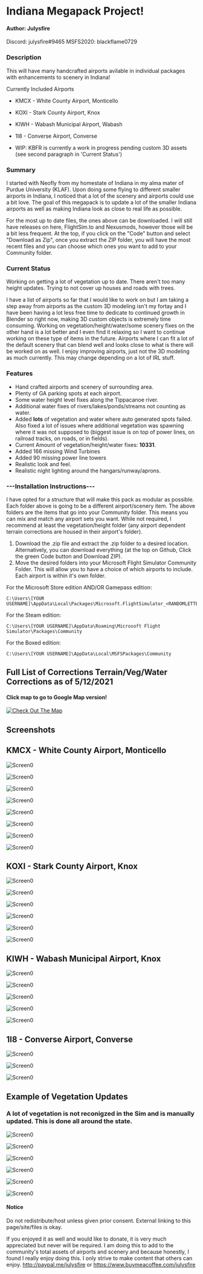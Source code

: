 # Indiana Megapack Project!

#### Author: Julysfire
Discord: julysfire#9465        MSFS2020: blackflame0729

### Description
This will have many handcrafted airports avilable in individual packages with enhancements to scenery in Indiana!

Currently Included Airports
- KMCX - White County Airport, Monticello
- KOXI - Stark County Airport, Knox
- KIWH - Wabash Municipal Airport, Wabash
- 1I8  - Converse Airport, Converse

- WIP: KBFR is currently a work in progress pending custom 3D assets (see second paragraph in 'Current Status')


### Summary
I started with Neofly from my homestate of Indiana in my alma mater of Purdue University (KLAF).  Upon doing some flying to different smaller airports in Indiana, I noticed that a lot of the scenery and airports could use a bit love.  The goal of this megapack is to update a lot of the smaller Indiana airports as well as making Indiana look as close to real life as possible.

For the most up to date files, the ones above can be downloaded.  I will still have releases on here, FlightSim.to and Nexusmods, however those will be a bit less frequent.  At the top, if you click on the "Code" button and select "Download as Zip", once you extract the ZIP folder, you will have the most recent files and you can choose which ones you want to add to your Community folder.


### Current Status
Working on getting a lot of vegetation up to date.  There aren't too many height updates.  Trying to not cover up houses and roads with trees.

I have a list of airports so far that I would like to work on but I am taking a step away from airports as the custom 3D modeling isn't my fortay and I have been having a lot less free time to dedicate to continued growth in Blender so right now, making 3D custom objects is extremely time consuming.  Working on vegetation/height/water/some scenery fixes on the other hand is a lot better and I even find it relaxing so I want to continue working on these type of items in the future.  Airports where I can fit a lot of the default scenery that can blend well and looks close to what is there will be worked on as well.  I enjoy improving airports, just not the 3D modeling as much currently.  This may change depending on a lot of IRL stuff.


### Features
- Hand crafted airports and scenery of surrounding area.
- Plenty of GA parking spots at each airport.
- Some water height level fixes along the Tippacanoe river.
- Additional water fixes of rivers/lakes/ponds/streams not counting as water.
- Added **lots** of vegetation and water where auto generated spots failed.  Also fixed a lot of issues where additional vegetation was spawning where it was not supposed to (biggest issue is on top of power lines, on railroad tracks, on roads, or in fields).
- Current Amount of vegetation/height/water fixes: **10331**.
- Added 166 missing Wind Turbines
- Added 90 missing power line towers
- Realistic look and feel.
- Realistic night lighting around the hangars/runway/aprons.

### ---Installation Instructions---

I have opted for a structure that will make this pack as modular as possible.  Each folder above is going to be a different airport/scenery item.  The above folders are the items that go into your Community folder.  This means you can mix and match any airport sets you want.  While not required, I recommend at least the vegetation/height folder (any airport dependent terrain corrections are housed in their airport's folder).


1. Download the .zip file and extract the .zip folder to a desired location.  Alternatively, you can download everything (at the top on Github, Click the green Code button and Download ZIP).
2. Move the desired folders into your Microsoft Flight Simulator Community Folder.  This will allow you to have a choice of which airports to include.  Each airport is within it's own folder.

For the Microsoft Store edition AND/OR Gamepass edition:

	C:\Users\[YOUR USERNAME]\AppData\Local\Packages\Microsoft.FlightSimulator_<RANDOMLETTERS>\LocalCache\Packages\Community
	
For the Steam edition:

	C:\Users\[YOUR USERNAME]\AppData\Roaming\Microsoft Flight Simulator\Packages\Community
	
For the Boxed edition:

	C:\Users\[YOUR USERNAME]\AppData\Local\MSFSPackages\Community



## Full List of Corrections Terrain/Veg/Water Corrections as of 5/12/2021
#### Click map to go to Google Map version!


[![Check Out The Map](Screenshots/VegMap.png)](https://www.google.com/maps/d/u/0/embed?mid=17pRdp7RXoddxQ43SRUQCeIvOmlx8DDMR)



## Screenshots

## KMCX - White County Airport, Monticello

![Screen0](Screenshots/KMCX/KMCX1.PNG)

![Screen0](Screenshots/KMCX/KMCX2.PNG)

![Screen0](Screenshots/KMCX/KMCX4.PNG)

![Screen0](Screenshots/KMCX/KMCX5.PNG)

![Screen0](Screenshots/KMCX/KMCX6.PNG)

![Screen0](Screenshots/KMCX/KMCX7.PNG)

![Screen0](Screenshots/KMCX/KMCX9.PNG)

![Screen0](Screenshots/KMCX/KMCX10.PNG)



## KOXI - Stark County Airport, Knox

![Screen0](Screenshots/KOXI/KOXI1.PNG)

![Screen0](Screenshots/KOXI/KOXI3.PNG)

![Screen0](Screenshots/KOXI/KOXI6.PNG)

![Screen0](Screenshots/KOXI/KOXI7.PNG)

![Screen0](Screenshots/KOXI/KOXI8.PNG)

![Screen0](Screenshots/KOXI/KOXI9.PNG)



## KIWH - Wabash Municipal Airport, Knox

![Screen0](Screenshots/KIWH/KIWH1.PNG)

![Screen0](Screenshots/KIWH/KIWH2.PNG)

![Screen0](Screenshots/KIWH/kiwh3.PNG)

![Screen0](Screenshots/KIWH/KIWH5.PNG)

![Screen0](Screenshots/KIWH/KIWH7.PNG)


## 1I8 - Converse Airport, Converse

![Screen0](Screenshots/1I8/1.PNG)

![Screen0](Screenshots/1I8/2.PNG)

![Screen0](Screenshots/1I8/3.PNG)



## Example of Vegetation Updates
### A lot of vegetation is not reconigzed in the Sim and is manually updated.  This is done all around the state.

![Screen0](Screenshots/VegBeforeExample.PNG)

![Screen0](Screenshots/VegAfterExample.PNG)

![Screen0](Screenshots/VegFieldBefore.PNG)

![Screen0](Screenshots/VegFieldAfter.PNG)

![Screen0](Screenshots/VegWaterBefore.PNG)

![Screen0](Screenshots/VegWaterAfter.PNG)


#### Notice
Do not redistribute/host unless given prior consent.  External linking to this page/site/files is okay.


If you enjoyed it as well and would like to donate, it is very much appreciated but never will be required.  I am doing this to add to the community's total assets of airports and scenery and because honestly, I found I really enjoy doing this.  I only strive to make content that others can enjoy.
http://paypal.me/julysfire or https://www.buymeacoffee.com/julysfire
